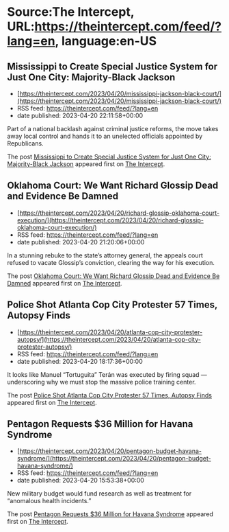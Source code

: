 # Source:The Intercept, URL:https://theintercept.com/feed/?lang=en, language:en-US

## Mississippi to Create Special Justice System for Just One City: Majority-Black Jackson
 - [https://theintercept.com/2023/04/20/mississippi-jackson-black-court/](https://theintercept.com/2023/04/20/mississippi-jackson-black-court/)
 - RSS feed: https://theintercept.com/feed/?lang=en
 - date published: 2023-04-20 22:11:58+00:00

<p>Part of a national backlash against criminal justice reforms, the move takes away local control and hands it to an unelected officials appointed by Republicans.</p>
<p>The post <a href="https://theintercept.com/2023/04/20/mississippi-jackson-black-court/" rel="nofollow">Mississippi to Create Special Justice System for Just One City: Majority-Black Jackson</a> appeared first on <a href="https://theintercept.com" rel="nofollow">The Intercept</a>.</p>

## Oklahoma Court: We Want Richard Glossip Dead and Evidence Be Damned
 - [https://theintercept.com/2023/04/20/richard-glossip-oklahoma-court-execution/](https://theintercept.com/2023/04/20/richard-glossip-oklahoma-court-execution/)
 - RSS feed: https://theintercept.com/feed/?lang=en
 - date published: 2023-04-20 21:20:06+00:00

<p>In a stunning rebuke to the state’s attorney general, the appeals court refused to vacate Glossip’s conviction, clearing the way for his execution.</p>
<p>The post <a href="https://theintercept.com/2023/04/20/richard-glossip-oklahoma-court-execution/" rel="nofollow">Oklahoma Court: We Want Richard Glossip Dead and Evidence Be Damned</a> appeared first on <a href="https://theintercept.com" rel="nofollow">The Intercept</a>.</p>

## Police Shot Atlanta Cop City Protester 57 Times, Autopsy Finds
 - [https://theintercept.com/2023/04/20/atlanta-cop-city-protester-autopsy/](https://theintercept.com/2023/04/20/atlanta-cop-city-protester-autopsy/)
 - RSS feed: https://theintercept.com/feed/?lang=en
 - date published: 2023-04-20 18:17:36+00:00

<p>It looks like Manuel “Tortuguita” Terán was executed by firing squad — underscoring why we must stop the massive police training center.</p>
<p>The post <a href="https://theintercept.com/2023/04/20/atlanta-cop-city-protester-autopsy/" rel="nofollow">Police Shot Atlanta Cop City Protester 57 Times, Autopsy Finds</a> appeared first on <a href="https://theintercept.com" rel="nofollow">The Intercept</a>.</p>

## Pentagon Requests $36 Million for Havana Syndrome
 - [https://theintercept.com/2023/04/20/pentagon-budget-havana-syndrome/](https://theintercept.com/2023/04/20/pentagon-budget-havana-syndrome/)
 - RSS feed: https://theintercept.com/feed/?lang=en
 - date published: 2023-04-20 15:53:38+00:00

<p> New military budget would fund research as well as treatment for “anomalous health incidents.”</p>
<p>The post <a href="https://theintercept.com/2023/04/20/pentagon-budget-havana-syndrome/" rel="nofollow">Pentagon Requests $36 Million for Havana Syndrome</a> appeared first on <a href="https://theintercept.com" rel="nofollow">The Intercept</a>.</p>

